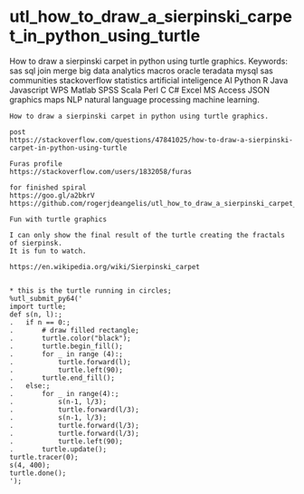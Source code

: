 # utl_how_to_draw_a_sierpinski_carpet_in_python_using_turtle
How to draw a sierpinski carpet in python using turtle graphics.  Keywords: sas sql join merge big data analytics macros oracle teradata mysql sas communities stackoverflow statistics artificial inteligence AI Python R Java Javascript WPS Matlab SPSS Scala Perl C C# Excel MS Access JSON graphics maps NLP natural language processing machine learning.

    How to draw a sierpinski carpet in python using turtle graphics.

    post
    https://stackoverflow.com/questions/47841025/how-to-draw-a-sierpinski-carpet-in-python-using-turtle

    Furas profile
    https://stackoverflow.com/users/1832058/furas

    for finished spiral
    https://goo.gl/a2bkrV
    https://github.com/rogerjdeangelis/utl_how_to_draw_a_sierpinski_carpet_in_python_using_turtle/blob/master/utl_how_to_draw_a_sierpinski_carpet_in_python_using_turtle

    Fun with turtle graphics

    I can only show the final result of the turtle creating the fractals of sierpinsk.
    It is fun to watch.

    https://en.wikipedia.org/wiki/Sierpinski_carpet


    * this is the turtle running in circles;
    %utl_submit_py64('
    import turtle;
    def s(n, l):;
    .   if n == 0:;
    .       # draw filled rectangle;
    .       turtle.color("black");
    .       turtle.begin_fill();
    .       for _ in range (4):;
    .           turtle.forward(l);
    .           turtle.left(90);
    .       turtle.end_fill();
    .   else:;
    .       for _ in range(4):;
    .           s(n-1, l/3);
    .           turtle.forward(l/3);
    .           s(n-1, l/3);
    .           turtle.forward(l/3);
    .           turtle.forward(l/3);
    .           turtle.left(90);
    .       turtle.update();
    turtle.tracer(0);
    s(4, 400);
    turtle.done();
    ');
